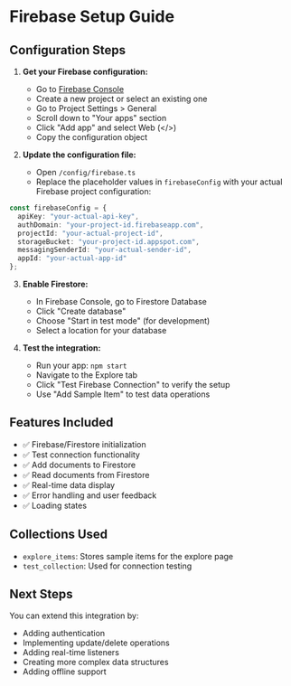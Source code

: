 # Firebase Setup Guide

## Configuration Steps

1. **Get your Firebase configuration:**
   - Go to [Firebase Console](https://console.firebase.google.com/)
   - Create a new project or select an existing one
   - Go to Project Settings > General
   - Scroll down to "Your apps" section
   - Click "Add app" and select Web (</>) 
   - Copy the configuration object

2. **Update the configuration file:**
   - Open `/config/firebase.ts`
   - Replace the placeholder values in `firebaseConfig` with your actual Firebase project configuration:

```typescript
const firebaseConfig = {
  apiKey: "your-actual-api-key",
  authDomain: "your-project-id.firebaseapp.com",
  projectId: "your-actual-project-id",
  storageBucket: "your-project-id.appspot.com",
  messagingSenderId: "your-actual-sender-id",
  appId: "your-actual-app-id"
};
```

3. **Enable Firestore:**
   - In Firebase Console, go to Firestore Database
   - Click "Create database"
   - Choose "Start in test mode" (for development)
   - Select a location for your database

4. **Test the integration:**
   - Run your app: `npm start`
   - Navigate to the Explore tab
   - Click "Test Firebase Connection" to verify the setup
   - Use "Add Sample Item" to test data operations

## Features Included

- ✅ Firebase/Firestore initialization
- ✅ Test connection functionality
- ✅ Add documents to Firestore
- ✅ Read documents from Firestore
- ✅ Real-time data display
- ✅ Error handling and user feedback
- ✅ Loading states

## Collections Used

- `explore_items`: Stores sample items for the explore page
- `test_collection`: Used for connection testing

## Next Steps

You can extend this integration by:
- Adding authentication
- Implementing update/delete operations
- Adding real-time listeners
- Creating more complex data structures
- Adding offline support
